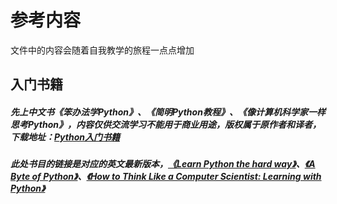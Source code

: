 # 参考内容
文件中的内容会随着自我教学的旅程一点点增加
## 入门书籍
##### 先上中文书《笨办法学Python》、《简明Python教程》、《像计算机科学家一样思考Python》，内容仅供交流学习不能用于商业用途，版权属于原作者和译者，下载地址：[Python入门书籍](http://pan.baidu.com/s/1pLpHI5P)

##### 此处书目的链接是对应的英文最新版本，[《Learn Python the hard way》](http://learnpythonthehardway.org/book/)、[《A Byte of Python》](http://python.swaroopch.com/)、[《How to Think Like a Computer Scientist: Learning with Python》](http://openbookproject.net/thinkcs/python/english2e/)